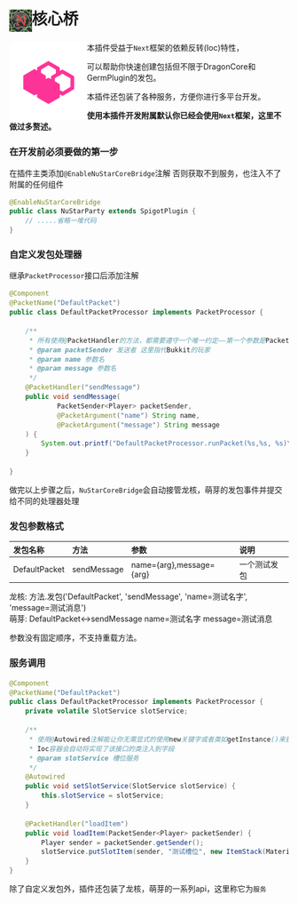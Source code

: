 # <img src="logo.png" height="40px" alt="Logo" style="vertical-align: middle;">核心桥
<img align="left" src="logo.svg" height="140px" alt="logo"/>    

本插件受益于`Next`框架的依赖反转(Ioc)特性，

可以帮助你快速创建包括但不限于DragonCore和GermPlugin的发包。

本插件还包装了各种服务，方便你进行多平台开发。   

**使用本插件开发附属默认你已经会使用`Next`框架，这里不做过多赘述。**

### 在开发前必须要做的第一步
在插件主类添加`@EnableNuStarCoreBridge`注解 否则获取不到服务，也注入不了附属的任何组件
```java
@EnableNuStarCoreBridge
public class NuStarParty extends SpigotPlugin {
    // .....省略一堆代码
}
```

### 自定义发包处理器
继承`PacketProcessor`接口后添加注解
```java
@Component
@PacketName("DefaultPacket")
public class DefaultPacketProcessor implements PacketProcessor {

    /**
     * 所有使用@PacketHandler的方法，都需要遵守一个唯一约定——第一个参数是PacketSender
     * @param packetSender 发送者 这里指代Bukkit的玩家
     * @param name 参数名
     * @param message 参数名
     */
    @PacketHandler("sendMessage")
    public void sendMessage(
            PacketSender<Player> packetSender,
            @PacketArgument("name") String name,
            @PacketArgument("message") String message
    ) {
        System.out.printf("DefaultPacketProcessor.runPacket(%s,%s, %s)\n", packetSender, name, message);
    }

}
```
做完以上步骤之后，`NuStarCoreBridge`会自动接管龙核，萌芽的发包事件并提交给不同的处理器处理

### 发包参数格式
| 发包名称          | 方法          | 参数                       | 说明     |
|:--------------|:------------|:-------------------------|:-------|
| DefaultPacket | sendMessage | name={arg},message={arg} | 一个测试发包 |    

龙核: 方法.发包('DefaultPacket', 'sendMessage', 'name=测试名字', 'message=测试消息')    
萌芽: DefaultPacket<->sendMessage name=测试名字 message=测试消息

参数没有固定顺序，不支持重载方法。

### 服务调用
```java
@Component
@PacketName("DefaultPacket")
public class DefaultPacketProcessor implements PacketProcessor {
    private volatile SlotService slotService;

    /**
     * 使用@Autowired注解能让你无需显式的使用new关键字或者类如getInstance()来获取服务
     * Ioc容器会自动将实现了该接口的类注入到字段
     * @param slotService 槽位服务
     */
    @Autowired
    public void setSlotService(SlotService slotService) {
        this.slotService = slotService;
    }
    
    @PacketHandler("loadItem")
    public void loadItem(PacketSender<Player> packetSender) {
        Player sender = packetSender.getSender();
        slotService.putSlotItem(sender, "测试槽位", new ItemStack(Material.STONE, 1));
    }
}
```
除了自定义发包外，插件还包装了龙核，萌芽的一系列api，这里称它为`服务`
